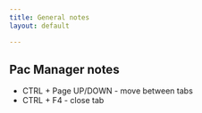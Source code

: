 ```yaml
---
title: General notes
layout: default

---
```


## Pac Manager notes

* CTRL + Page UP/DOWN - move between tabs
* CTRL + F4 - close tab
